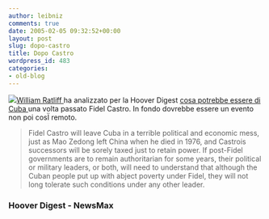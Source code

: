 ```yaml
---
author: leibniz
comments: true
date: 2005-02-05 09:32:52+00:00
layout: post
slug: dopo-castro
title: Dopo Castro
wordpress_id: 483
categories:
- old-blog
---
```


![](http://www.newsmax.com/weasels/images/3-spades.gif)[William Ratliff ](http://www.amazon.com/exec/obidos/search-handle-url/index=books&field-author=William%20Ratliff/102-8074751-3092101)ha analizzato per la Hoover Digest [cosa potrebbe essere di Cuba ](http://www.hooverdigest.org/044/ratliff.html)una volta passato Fidel Castro. In fondo dovrebbe essere un evento non poi cosÏ remoto. 




> 

> 
> Fidel Castro will leave Cuba in a terrible political and economic
mess, just as Mao Zedong left China when he died in 1976, and Castrois
successors will be sorely taxed just to retain power. If post-Fidel
governments are to remain authoritarian for some years, their political
or military leaders, or both, will need to understand that although the
Cuban people put up with abject poverty under Fidel, they will not long
tolerate such conditions under any other leader. 




### Hoover Digest - NewsMax
